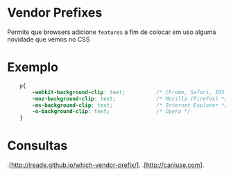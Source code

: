 # Vendor Prefixes

Permite que browsers adicione `features` a fim de colocar em uso alguma novidade que vemos no CSS

# Exemplo

```css
    p{
        -webkit-background-clip: text;          /* Chrome, Safari, IOS e Android */
        -moz-background-clip: text;             /* Mozilla (Firefox) */
        -ms-background-clip: text;              /* Internet Explorer */
        -o-background-clip: text;               /* Opera */
    }
```

# Consultas

.[http://ireade.github.io/which-vendor-prefix/].
.[http://caniuse.com].